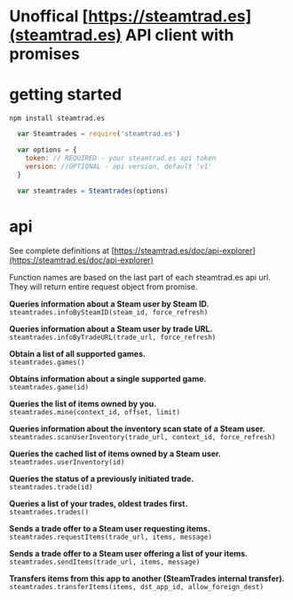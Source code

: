 # Unoffical [https://steamtrad.es](steamtrad.es) API client with promises

# getting started   
 `npm install steamtrad.es`

```js
  var Steamtrades = require('steamtrad.es')

  var options = {
    token: // REQUIRED - your steamtrad.es api token
    version: //OPTIONAL - api version, default 'v1'
  }

  var steamtrades = Steamtrades(options)
```

# api
See complete definitions at [https://steamtrad.es/doc/api-explorer](https://steamtrad.es/doc/api-explorer)

Function names are based on the last part of each steamtrad.es api url. They will return entire request object from promise. 

**Queries information about a Steam user by Steam ID.**
`steamtrades.infoBySteamID(steam_id, force_refresh)`   

**Queries information about a Steam user by trade URL.**   
`steamtrades.infoByTradeURL(trade_url, force_refresh)`

**Obtain a list of all supported games.**    
`steamtrades.games()`

**Obtains information about a single supported game.**   
`steamtrades.game(id)`

**Queries the list of items owned by you.**   
`steamtrades.mine(context_id, offset, limit)`

**Queries information about the inventory scan state of a Steam user.**   
`steamtrades.scanUserInventory(trade_url, context_id, force_refresh)`

**Queries the cached list of items owned by a Steam user.**   
`steamtrades.userInventory(id)`
 
**Queries the status of a previously initiated trade.**  
`steamtrades.trade(id)`

**Queries a list of your trades, oldest trades first.**   
`steamtrades.trades()`
 
**Sends a trade offer to a Steam user requesting items.**   
`steamtrades.requestItems(trade_url, items, message)`
 
**Sends a trade offer to a Steam user offering a list of your items.**  
`steamtrades.sendItems(trade_url, items, message)`

**Transfers items from this app to another (SteamTrades internal transfer).**  
`steamtrades.transferItems(items, dst_app_id, allow_foreign_dest)`
